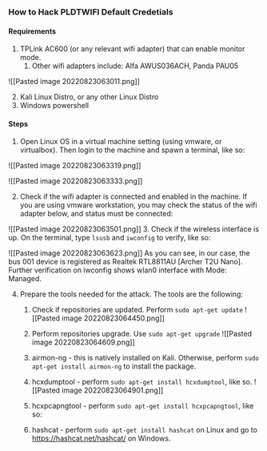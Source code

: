 ### How to Hack PLDTWIFI Default Credetials


#### Requirements

1. TPLink AC600 (or any relevant wifi adapter) that can enable monitor mode.
	1. Other wifi adapters include: Alfa AWUS036ACH, Panda PAU05

![[Pasted image 20220823063011.png]]

2. Kali Linux Distro, or any other Linux Distro
3. Windows powershell


#### Steps

1. Open Linux OS in a virtual machine setting (using vmware, or  virtualbox). Then login to the machine and spawn a terminal, like so:

![[Pasted image 20220823063319.png]]

![[Pasted image 20220823063333.png]]

2. Check if the wifi adapter is connected and enabled in the machine. If you are using vmware workstation, you may check the status of the wifi adapter below, and status must be connected:

![[Pasted image 20220823063501.png]]
3. Check if the wireless interface is up. On the terminal, type `lsusb`  and `iwconfig` to verify, like so:

![[Pasted image 20220823063623.png]]
	As you can see, in our case, the bus 001 device is registered as Realtek RTL8811AU [Archer T2U Nano]. Further verification on iwconfig shows wlan0 interface with Mode: Managed.

4. Prepare the tools needed for the attack. The tools are the following:
	1. Check if repositories are updated. Perform `sudo apt-get update`
	   ![[Pasted image 20220823064450.png]]
	2. Perform repositories upgrade. Use `sudo apt-get upgrade`
	   ![[Pasted image 20220823064609.png]]
	3. airmon-ng - this is natively installed on Kali. Otherwise, perform `sudo apt-get install airmon-ng` to install the package.
	   
	4. hcxdumptool - perform `sudo apt-get install hcxdumptool`, like so. 
	   ![[Pasted image 20220823064901.png]]
	5. hcxpcapngtool - perform `sudo apt-get install hcxpcapngtool`, like so:
	6. hashcat - perform `sudo apt-get install hashcat` on Linux and go to https://hashcat.net/hashcat/ on Windows.
	   

